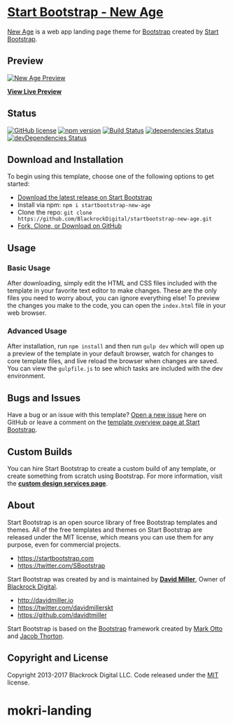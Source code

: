 # [Start Bootstrap - New Age](https://startbootstrap.com/template-overviews/new-age/)

[New Age](http://startbootstrap.com/template-overviews/new-age/) is a web app landing page theme for [Bootstrap](http://getbootstrap.com/) created by [Start Bootstrap](http://startbootstrap.com/).

## Preview

[![New Age Preview](https://startbootstrap.com/assets/img/templates/new-age.jpg)](https://blackrockdigital.github.io/startbootstrap-new-age/)

**[View Live Preview](https://blackrockdigital.github.io/startbootstrap-new-age/)**

## Status

[![GitHub license](https://img.shields.io/badge/license-MIT-blue.svg)](https://raw.githubusercontent.com/BlackrockDigital/startbootstrap-new-age/master/LICENSE)
[![npm version](https://img.shields.io/npm/v/startbootstrap-new-age.svg)](https://www.npmjs.com/package/startbootstrap-new-age)
[![Build Status](https://travis-ci.org/BlackrockDigital/startbootstrap-new-age.svg?branch=master)](https://travis-ci.org/BlackrockDigital/startbootstrap-new-age)
[![dependencies Status](https://david-dm.org/BlackrockDigital/startbootstrap-new-age/status.svg)](https://david-dm.org/BlackrockDigital/startbootstrap-new-age)
[![devDependencies Status](https://david-dm.org/BlackrockDigital/startbootstrap-new-age/dev-status.svg)](https://david-dm.org/BlackrockDigital/startbootstrap-new-age?type=dev)

## Download and Installation

To begin using this template, choose one of the following options to get started:
* [Download the latest release on Start Bootstrap](https://startbootstrap.com/template-overviews/new-age/)
* Install via npm: `npm i startbootstrap-new-age`
* Clone the repo: `git clone https://github.com/BlackrockDigital/startbootstrap-new-age.git`
* [Fork, Clone, or Download on GitHub](https://github.com/BlackrockDigital/startbootstrap-new-age)

## Usage

### Basic Usage

After downloading, simply edit the HTML and CSS files included with the template in your favorite text editor to make changes. These are the only files you need to worry about, you can ignore everything else! To preview the changes you make to the code, you can open the `index.html` file in your web browser.

### Advanced Usage

After installation, run `npm install` and then run `gulp dev` which will open up a preview of the template in your default browser, watch for changes to core template files, and live reload the browser when changes are saved. You can view the `gulpfile.js` to see which tasks are included with the dev environment.

## Bugs and Issues

Have a bug or an issue with this template? [Open a new issue](https://github.com/BlackrockDigital/startbootstrap-new-age/issues) here on GitHub or leave a comment on the [template overview page at Start Bootstrap](http://startbootstrap.com/template-overviews/new-age/).

## Custom Builds

You can hire Start Bootstrap to create a custom build of any template, or create something from scratch using Bootstrap. For more information, visit the **[custom design services page](https://startbootstrap.com/bootstrap-design-services/)**.

## About

Start Bootstrap is an open source library of free Bootstrap templates and themes. All of the free templates and themes on Start Bootstrap are released under the MIT license, which means you can use them for any purpose, even for commercial projects.

* https://startbootstrap.com
* https://twitter.com/SBootstrap

Start Bootstrap was created by and is maintained by **[David Miller](http://davidmiller.io/)**, Owner of [Blackrock Digital](http://blackrockdigital.io/).

* http://davidmiller.io
* https://twitter.com/davidmillerskt
* https://github.com/davidtmiller

Start Bootstrap is based on the [Bootstrap](http://getbootstrap.com/) framework created by [Mark Otto](https://twitter.com/mdo) and [Jacob Thorton](https://twitter.com/fat).

## Copyright and License

Copyright 2013-2017 Blackrock Digital LLC. Code released under the [MIT](https://github.com/BlackrockDigital/startbootstrap-new-age/blob/gh-pages/LICENSE) license.
# mokri-landing
